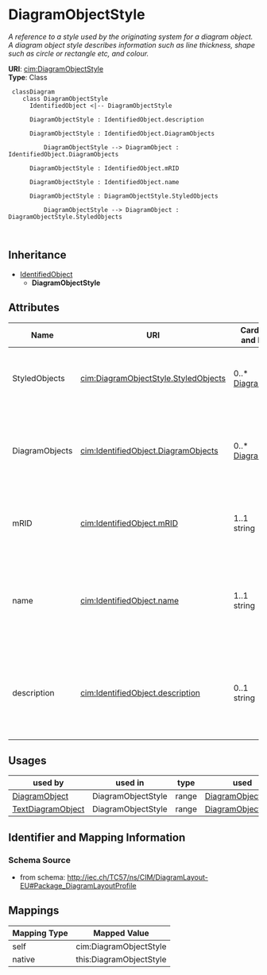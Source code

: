 # DiagramObjectStyle


_A reference to a style used by the originating system for a diagram object.  A diagram object style describes information such as line thickness, shape such as circle or rectangle etc, and colour._





**URI**: [cim:DiagramObjectStyle](http://iec.ch/TC57/CIM100#DiagramObjectStyle)<br />
**Type**: Class




```mermaid
 classDiagram
    class DiagramObjectStyle
      IdentifiedObject <|-- DiagramObjectStyle
      
      DiagramObjectStyle : IdentifiedObject.description
        
      DiagramObjectStyle : IdentifiedObject.DiagramObjects
        
          DiagramObjectStyle --> DiagramObject : IdentifiedObject.DiagramObjects
        
      DiagramObjectStyle : IdentifiedObject.mRID
        
      DiagramObjectStyle : IdentifiedObject.name
        
      DiagramObjectStyle : DiagramObjectStyle.StyledObjects
        
          DiagramObjectStyle --> DiagramObject : DiagramObjectStyle.StyledObjects
        
      
```





## Inheritance
* [IdentifiedObject](IdentifiedObject.md)
    * **DiagramObjectStyle**



## Attributes


| Name | URI | Cardinality and Range | Description | Inheritance |
| ---  | --- | --- | --- | --- |
| StyledObjects | [cim:DiagramObjectStyle.StyledObjects](http://iec.ch/TC57/CIM100#DiagramObjectStyle.StyledObjects) | 0..* <br />  [DiagramObject](DiagramObject.md)  | A style can be assigned to multiple diagram objects | direct |
| DiagramObjects | [cim:IdentifiedObject.DiagramObjects](http://iec.ch/TC57/CIM100#IdentifiedObject.DiagramObjects) | 0..* <br />  [DiagramObject](DiagramObject.md)  | The diagram objects that are associated with the domain object | [IdentifiedObject](IdentifiedObject.md) |
| mRID | [cim:IdentifiedObject.mRID](http://iec.ch/TC57/CIM100#IdentifiedObject.mRID) | 1..1 <br />  string  | Master resource identifier issued by a model authority | [IdentifiedObject](IdentifiedObject.md) |
| name | [cim:IdentifiedObject.name](http://iec.ch/TC57/CIM100#IdentifiedObject.name) | 1..1 <br />  string  | The name is any free human readable and possibly non unique text naming the o... | [IdentifiedObject](IdentifiedObject.md) |
| description | [cim:IdentifiedObject.description](http://iec.ch/TC57/CIM100#IdentifiedObject.description) | 0..1 <br />  string  | The description is a free human readable text describing or naming the object | [IdentifiedObject](IdentifiedObject.md) |





## Usages

| used by | used in | type | used |
| ---  | --- | --- | --- |
| [DiagramObject](DiagramObject.md) | DiagramObjectStyle | range | [DiagramObjectStyle](DiagramObjectStyle.md) |
| [TextDiagramObject](TextDiagramObject.md) | DiagramObjectStyle | range | [DiagramObjectStyle](DiagramObjectStyle.md) |






## Identifier and Mapping Information







### Schema Source


* from schema: http://iec.ch/TC57/ns/CIM/DiagramLayout-EU#Package_DiagramLayoutProfile





## Mappings

| Mapping Type | Mapped Value |
| ---  | ---  |
| self | cim:DiagramObjectStyle |
| native | this:DiagramObjectStyle |




